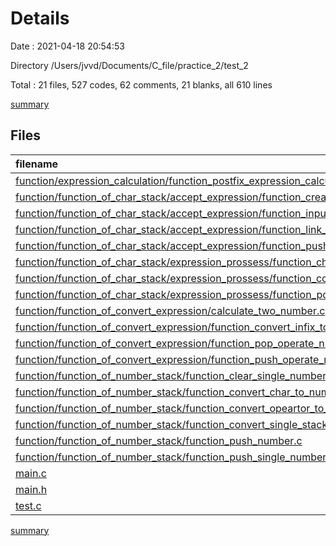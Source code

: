 # Details

Date : 2021-04-18 20:54:53

Directory /Users/jvvd/Documents/C_file/practice_2/test_2

Total : 21 files,  527 codes, 62 comments, 21 blanks, all 610 lines

[summary](results.md)

## Files
| filename | language | code | comment | blank | total |
| :--- | :--- | ---: | ---: | ---: | ---: |
| [function/expression_calculation/function_postfix_expression_calculation.c](/function/expression_calculation/function_postfix_expression_calculation.c) | C | 41 | 1 | 3 | 45 |
| [function/function_of_char_stack/accept_expression/function_creat_reverse_stack.c](/function/function_of_char_stack/accept_expression/function_creat_reverse_stack.c) | C | 10 | 1 | 0 | 11 |
| [function/function_of_char_stack/accept_expression/function_input_expression.c](/function/function_of_char_stack/accept_expression/function_input_expression.c) | C | 10 | 0 | 0 | 10 |
| [function/function_of_char_stack/accept_expression/function_link_stack_print.c](/function/function_of_char_stack/accept_expression/function_link_stack_print.c) | C | 9 | 1 | 0 | 10 |
| [function/function_of_char_stack/accept_expression/function_push_char.c](/function/function_of_char_stack/accept_expression/function_push_char.c) | C | 16 | 2 | 1 | 19 |
| [function/function_of_char_stack/expression_prossess/function_check_expression_correction.c](/function/function_of_char_stack/expression_prossess/function_check_expression_correction.c) | C | 56 | 1 | 0 | 57 |
| [function/function_of_char_stack/expression_prossess/function_convert_middle_bracket_to_small_bracket.c](/function/function_of_char_stack/expression_prossess/function_convert_middle_bracket_to_small_bracket.c) | C | 20 | 0 | 0 | 20 |
| [function/function_of_char_stack/expression_prossess/function_pop_char.c](/function/function_of_char_stack/expression_prossess/function_pop_char.c) | C | 12 | 1 | 1 | 14 |
| [function/function_of_convert_expression/calculate_two_number.c](/function/function_of_convert_expression/calculate_two_number.c) | C | 21 | 0 | 0 | 21 |
| [function/function_of_convert_expression/function_convert_infix_to_postfix.c](/function/function_of_convert_expression/function_convert_infix_to_postfix.c) | C | 68 | 1 | 0 | 69 |
| [function/function_of_convert_expression/function_pop_operate_number.c](/function/function_of_convert_expression/function_pop_operate_number.c) | C | 12 | 0 | 3 | 15 |
| [function/function_of_convert_expression/function_push_operate_number.c](/function/function_of_convert_expression/function_push_operate_number.c) | C | 16 | 0 | 0 | 16 |
| [function/function_of_number_stack/function_clear_single_number_stack.c](/function/function_of_number_stack/function_clear_single_number_stack.c) | C | 11 | 0 | 0 | 11 |
| [function/function_of_number_stack/function_convert_char_to_number_stack.c](/function/function_of_number_stack/function_convert_char_to_number_stack.c) | C | 31 | 3 | 2 | 36 |
| [function/function_of_number_stack/function_convert_opeartor_to_minus.c](/function/function_of_number_stack/function_convert_opeartor_to_minus.c) | C | 25 | 0 | 0 | 25 |
| [function/function_of_number_stack/function_convert_single_stack_number_to_double_number.c](/function/function_of_number_stack/function_convert_single_stack_number_to_double_number.c) | C | 11 | 0 | 0 | 11 |
| [function/function_of_number_stack/function_push_number.c](/function/function_of_number_stack/function_push_number.c) | C | 16 | 0 | 0 | 16 |
| [function/function_of_number_stack/function_push_single_number_to_stack.c](/function/function_of_number_stack/function_push_single_number_to_stack.c) | C | 16 | 0 | 0 | 16 |
| [main.c](/main.c) | C | 88 | 1 | 3 | 92 |
| [main.h](/main.h) | C++ | 38 | 5 | 7 | 50 |
| [test.c](/test.c) | C | 0 | 45 | 1 | 46 |

[summary](results.md)